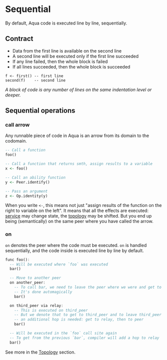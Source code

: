 # Sequential

By default, Aqua code is executed line by line, sequentially.

## Contract

* Data from the first line is available on the second line
* A second line will be executed only if the first line succeeded
* If any line failed, then the whole block is failed
* If all lines succeeded, then the whole block is succeeded

```
f <- first() -- first line
second(f)    -- second line 
```

_A block of code is any number of lines on the same indentation level or deeper._

## Sequential operations

### call arrow

Any runnable piece of code in Aqua is an arrow from its domain to the codomain.

```haskell
-- Call a function
foo()

-- Call a function that returns smth, assign results to a variable
x <- foo()

-- Call an ability function
y <- Peer.identify()

-- Pass an argument
z <- Op.identity(y)
```

When you write `<-`, this means not just "assign results of the function on the right to variable on the left". It means that all the effects are executed: [service](../abilities-and-services.md) may change state, the [topology](../topology.md) may be shifted. But you end up being (semantically) on the same peer where you have called the arrow.

### on

`on` denotes the peer where the code must be executed. `on` is handled sequentially, and the code inside is executed line by line by default.

```haskell
func foo():
  -- Will be executed where `foo` was executed
  bar()

  -- Move to another peer
  on another_peer:
    -- To call bar, we need to leave the peer where we were and get to another_peer
    -- It's done automagically
    bar()

  on third_peer via relay:
    -- This is executed on third_peer
    -- But we denote that to get to third_peer and to leave third_peer
    -- an additional hop is needed: get to relay, then to peer
    bar()

  -- Will be executed in the `foo` call site again
  -- To get from the previous `bar`, compiler will add a hop to relay
  bar()
```

See more in the [Topology](../topology.md) section.
